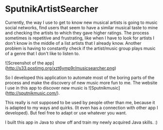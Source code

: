 # SputnikArtistSearcher

Currently, the way I use to get to know new musical artists is going to music social networks, find users that seem to have a similar musical taste to mine and checking the artists to which they gave higher ratings. The process sometimes is repetitive and frustrating, like when I have to look for artists I don't know in the middle of a list artists that I already know. Another problem is having to constantly check if the artist/music group plays music of a genre that I don't like to listen to.  

![Screenshot of the app] (http://s33.postimg.org/xzt6ymp9r/musicsearcher.png)

So I developed this application to automate most of the boring parts of the process and make the discovery of new music more fun to me. The website I use in this app to discover new music is ![Sputnikmusic] (http://sputnikmusic.com/).

This really is not supposed to be used by people other than me, because it is adapted to my ways and quirks. (It even has a connection with other app I developed). But feel free to adapt or use whatever you want.

I built this app in Java to show off and train my newly acquired Java skills. :) 
